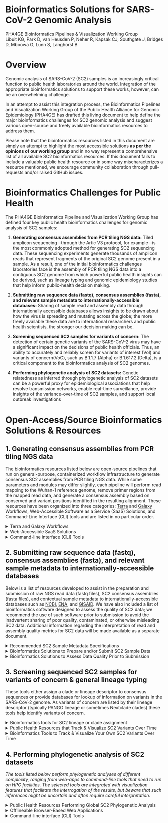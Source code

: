 # **Bioinformatics Solutions for SARS-CoV-2 Genomic Analysis**

PHA4GE Bioinformatics Pipelines &amp; Visualization Working Group <br/>
Libuit KG, Park D, van Heusden P, Neher R, Kapsak CJ, Southgate J, Bridges D, Mboowa G, Lunn S, Langhorst B

# Overview

Genomic analysis of SARS-CoV-2 (SC2) samples is an increasingly critical function to public health laboratories around the world. Integration of the appropriate bioinformatics solutions to support these works, however, can be an overwhelming challenge.

 In an attempt to assist this integration process, the Bioinformatics Pipelines and Visualization Working Group of the Public Health Alliance for Genomic Epidemiology (PHA4GE) has drafted this living document to help define the major bioinformatics challenges for SC2 genomic analysis and suggest various open-source and freely available bioinformatics resources to address them.

Please note that the bioinformatics resources listed in this document are simply an attempt to highlight the most accessible solutions **as per the opinions of our working group** and in no way represent a comprehensive list of all available SC2 bioinformatics resources. If this document fails to include a valuable public health resource or in some way mischaracterizes a resource mentioned, we encourage community collaboration through pull-requests and/or raised GitHub issues.

# Bioinformatics Challenges for Public Health

The PHA4GE Bioinformatics Pipeline and Visualization Working Group has defined four key public health bioinformatics challenges for genomic analysis of SC2 samples:

1. **Generating consensus assemblies from PCR tiling NGS data:** Tiled amplicon sequencing--through the Artic V3 protocol, for example--is the most commonly adopted method for generating SC2 sequencing data. These sequencing experiments generate thousands of amplicon reads that represent fragments of the original SC2 genome present in a sample. As a result, one of the initial bioinformatics challenges laboratories face is the assembly of PCR tiling NGS data into a contiguous SC2 genome from which powerful public health insights can be derived, such as lineage typing and genomic epidemiology studies that help inform public-health decision making.

2. **Submitting raw sequence data (fastq), consensus assemblies (fasta), and relevant sample metadata to internationally-accessible databases:** Sharing of sample read and assembly data through internationally accessible databases allows insights to be drawn about how the virus is spreading and mutating across the globe; the more freely available these data are to international researchers and public health scientists, the stronger our decision making can be.

3. **Screening sequenced SC2 samples for variants of concern:** The detection of certain genetic variants of the SARS-CoV-2 virus may have a significant impact on the decisions of public health officials. Thus, an ability to accurately and reliably screen for variants of interest (VoI) and variants of concern(VoC), such as B.1.1.7 (Alpha) or B.1.617.2 (Delta), is a critical component to the bioinformatics analysis of SC2 genomes.

4. **Performing phylogenetic analysis of SC2 datasets:** Genetic relatedness as inferred through phylogenetic analysis of SC2 datasets can be a powerful proxy for epidemiological associations that help resolve transmission networks, enable real-time surveillance, provide insights of the variance-over-time of SC2 samples, and support local outbreak investigations

# Open-Access/Source Bioinformatics Solutions & Resources

## 1. Generating consensus assemblies from PCR tiling NGS data

The bioinformatics resources listed below are open-source pipelines that run on general-purpose, containerized workflow infrastructure to generate consensus SC2 assemblies from PCR tiling NGS data. While some parameters and modules may differ slightly, each pipeline will perform read mapping to the Wuhan-1 reference genome, remove primer regions from the mapped read data, and generate a consensus assembly based on conserved and variant positions identified in the resulting alignment. These resources have been organized into three categories: [Terra](app.terra.bio) and [Galaxy](https://galaxyproject.org/) Workflows, Web-Accessible Software as a Service (SaaS) Solutions, and Command-Line Interface (CLI) tools and are listed in no particular order.

<details>
 <summary>Terra and Galaxy Workflows</summary>

- [Broad viral-ngs](https://dockstore.org/organizations/BroadInstitute/collections/pgs)
  - **Brief Description:** The viral-ngs workflow collection contains many tools for viral analysis. The consensus genome caller is called assemble\_refbased and should work for any low-diversity microbial genome and is appropriate for viruses stemming from a single point-source outbreak, such as SARS-CoV-2. Accepts Illumina paired, single, or mixed reads, as well as ONT reads. Accepts metagenomic or amplicon-based reads with primer trimming.
  - **Developed/supported by:** Broad Institute Viral Genomics 
  - **Documentation:** [Technical documentation (ReadTheDocs)](https://viral-ngs.readthedocs.io/en/latest/)
  - **User base:** [H3Africa](https://h3africa.org/index.php/consortium/genomic-characterization-and-surveillance-of-microbial-threats-in-west-africa/) West African sites ([RUN](http://acegid.org/), [KGH](https://vhfc.org/consortium/people/), [UCAD](https://www.ucad.sn/))
  - **Workflow language:** WDL
    - **Web/Cloud GUI Platforms:** Terra, DNAnexus
    - **CLI Platforms:** Cromwell (local HPC, cloud), miniWDL
- [Theiagen&#39;s Public Health Viral Genomics WDL Workflows](https://dockstore.org/organizations/Theiagen/collections/PublicHealthViralGenomics)
  - **Brief Description:** Theiagen&#39;s Public Health Viral Genomics WDL Workflows include four separate WDL workflows (Titan\_Illumina\_PE, Titan\_Illumina\_SE, Titan\_ClearLabs, and Titan\_ONT) that process NGS read data from four different sequencing approaches: Illumina paired-end, Illumina single-end, Clear Labs, and Oxford Nanopore Technology (ONT)) to generate consensus assemblies, produce relevant quality-control metrics for both the input read data and the generated assembly, and assign samples with a lineage and clade designation using Pangolin and NextClade, respectively.
  - **Developed/supported by:** Theiagen Genomics
  - **Documentation:** [Technical documentation (ReadTheDocs)](https://public-health-viral-genomics-theiagen.readthedocs.io/en/latest/overview.html), [step-by-step protocols (Protocols.io)](https://www.protocols.io/file-manager/9EF18A27777511EBA1C60A58A9FEAC2A), and [video tutorials (YouTube Playlist)](https://www.youtube.com/watch?v=fy0Hm0lfIas&amp;list=PLU47xRg_MKJrtyoFwqGiywl7lQj6vq8Uz)
  - **User base:** US PHLs
  - **Workflow language:** WDL
    - **Web/Cloud GUI Platforms:** Terra
    - **CLI Platforms:** Cromwell (local HPC, cloud), miniWDL
- [COVID-19 Galaxy Workflows](https://covid19.galaxyproject.org/artic/)
  - **Brief Description:** Several Galaxy workflows for performing SC2 consensus genome assembly have been available including a Galaxy workflow for the analysis of Illumina paired-end sequenced ARTIC amplicon data and the SARS-CoV-2 RECoVERY pipeline hosted on the Galaxy instance ARIES; SARS-CoV-2 RECoVERY can generate SC2 consensus genomes from Illumina, Ion Torrent, and Nanopore read data.
  - **Developed/supported by:** usegalaxy.eu ([https://covid19.galaxyproject.org/artic/](https://covid19.galaxyproject.org/artic/))
  - **Documentation:** [https://covid19.galaxyproject.org/artic/](https://covid19.galaxyproject.org/artic/)
  - ARIES/Istituto Superiore di Sanità ([https://aries.iss.it/u/arnold-knijn/w/sars-cov-2recovery31](https://aries.iss.it/u/arnold-knijn/w/sars-cov-2recovery31))
  - **User base:** usegalaxy.\* (preprint in progress), ARIES ([https://www.biorxiv.org/content/10.1101/2021.01.16.425365v2](https://www.biorxiv.org/content/10.1101/2021.01.16.425365v2))
  - **Workflow language:** Galaxy
    - **Web/Cloud GUI Platforms:** GalaxyProject
</details>

<details>
 <summary>Web-Accessible SaaS Solutions</summary>
 
- [IDSeq](https://idseq.net/)
  - **Brief Description:** User-friendly software platform originally developed for metagenomics studies that has since been repurposed to include SC2 consensus assembly from Oxford Nanopore or paired-end Illumina data
  - **Developed/supported by:** [Chan Zuckerberg Initiative (CZI)](https://chanzuckerberg.com/) 
  - **User base:** CZ Biohub &amp; partners; access available on request to other users
  - **User-interface** : Web application on CZI-funded AWS
- [EDGE COVID-19](https://edge-covid19.edgebioinformatics.org/)
  - **Brief Description:** EDGE COVID-19 is a derivative of the original EDGE Bioinformatics software (Li _et al._ 2017) that was developed to perform reference-based SC2 assemblies and quality assessment of Illumina or Nanopore read data.
  - **Developed/supported by:** Los Alamos National Laboratories
  - **Documentation:** [EDGE COVID-19 User Guide](https://edge-covid19.edgebioinformatics.org/docs/EDGE_COVID-19_guide.pdf)
  - **User base:** LANL &amp; partners
  - **User-interface:** Web application on LANL hardware, [local instance using Docker](https://hub.docker.com/r/bioedge/edge-covid19
)
</details>

<details>
 <summary>Command-line interface (CLI) Tools</summary>
 
- [SIGNAL (SARS-CoV-2 Illumina GeNome Assembly Line; CanCOGeN/OnCOV)](https://github.com/jaleezyy/covid-19-signal)
  - **Brief Description:** Quality control, assembly, and analysis snakemake workflow for Illumina-based viral amplicon sequencing. Includes de-hosting via competitive mapping, freebayes variant and consensus generation, lineage assignment, interactive HTML run summaries, and integration with the [ncov-tools](https://github.com/jts/ncov-tools/) QC workflow.
  - **Developed/supported by:** [CARD/McArthur Lab](https://mcarthurbioinformatics.ca), lead maintainers: Jalees Nasir & Finlay Maguire 
  - **Documentation:** [Technical Documentation (GitHub README)](https://github.com/jaleezyy/covid-19-signal)
  - **User base:** CA PHLs & academic partners
  - **User-interface:** CLI (Snakemake)
- [ARTIC nCOV19 (ARTIC Network; Connor-lab)](https://github.com/connor-lab/ncov2019-artic-nf)
  - **Brief Description:** Configured conda environment that enables access to Oxford Nanopore or Illumina consensus sequence assemblers: Medaka (ONT), NanoPolish (ONT) or BWA (Illumina)
  - **Developed/supported by:** COG UK / ARTIC
  - **Documentation:** [Technical Documentation (GitHub README)](https://github.com/connor-lab/ncov2019-artic-nf/blob/master/README.md)
  - **User base:** COG UK
  - **Workflow language:** Nextflow
    - **CLI Platforms:** Nextflow cli client, Nextflow Tower (local HPC, cloud, etc)
- [StaPH-B ToolKit](https://github.com/StaPH-B/staphb_toolkit)
  - **Brief Description:** Two StaPH-B workflows for performing SC2 consensus genome assembly have been available: Cecret, a pipeline developed for the analysis of single or paired-end Illumina reads. and Monroe, a workflow with various subcommands that perform consensus genome assembly from either Illumina or Nanopore read data.
  - **Developed/supported by:** StaPH-B
  - **Documentation:** [https://staph-b.github.io/staphb\_toolkit/](https://staph-b.github.io/staphb_toolkit/install/), [Python Package Index (PyPI)](https://pypi.org/project/staphb-toolkit/)
  - **User base:** US PHLs
  - **User-interface:** CLI (Python package)
 
</details>

## 2. Submitting raw sequence data (fastq), consensus assemblies (fasta), and relevant sample metadata to internationally-accessible databases

Below is a list of resources developed to assist in the preparation and submission of raw NGS read data (fastq files), SC2 consensus assemblies (fasta files), and contextual sample metadata to internationally-accessible databases such as [NCBI](https://www.ncbi.nlm.nih.gov/sars-cov-2/), [ENA](https://www.ebi.ac.uk/ena/browser/home), and [GISAID](https://www.gisaid.org/). We have also included a list of bioinformatics software designed to assess the quality of SC2 data; we recommend the use of such software prior to submission to avoid the inadvertent sharing of poor quality, contaminated, or otherwise misleading SC2 data. Additional information regarding the interpretation of read and assembly quality metrics for SC2 data will be made available as a separate document.

<details>
 <summary>Recommended SC2 Sample Metadata Specifications</summary>
 
- [PHA4GE Contextual Data Specifications](https://www.preprints.org/manuscript/202008.0220/v1)
  - **Database Target(s):** GISAID, ENA, SRA, Genbank
  - **Brief Description:** A SARS-CoV-2 contextual data specification based on harmonizable, publicly available, community standards. The specification is implementable via a collection template, as well as an array of protocols and tools to support the harmonization and submission of sequence data and contextual information to public repositories.
  - **Developed/supported by:** PHA4GE
  - **Documentation:** [Technical documentation (GitHub README)](https://github.com/pha4ge/SARS-CoV-2-Contextual-Data-Specification)
  - **User base:** Global public health community
  - **Protocols:** [NCBI Submission](http://dx.doi.org/10.17504/protocols.io.bsypnfvn), [ENA Submission](http://dx.doi.org/10.17504/protocols.io.buqnnvve), & [GISAID Submission](http://dx.doi.org/10.17504/protocols.io.bumknu4w)
 
</details>

<details>
 <summary>Bioinformatics Solutions to Prepare and/or Submit SC2 Sample Data</summary>

- [Galaxy ENA Submission Plugin](https://github.com/galaxyproject/tools-iuc/tree/master/tools/ena_upload)
  - **Database Target(s):** ENA
  - **Brief Description:** Galaxy plugin for direct submission to the European Nucleotide Archive database
  - **Developed/supported by:** [Galaxy IUC (Intergalactic Utilities Commission)](https://galaxyproject.org/iuc/)
  - **Documentation:** [https://github.com/ELIXIR-Belgium/ena-upload-container](https://github.com/ELIXIR-Belgium/ena-upload-container)
  - **User base:** European PHLs
  - **Workflow language:** Galaxy
    - **Web/Cloud GUI Platforms:** GalaxyProject  
- [Broad viral-ngs](https://dockstore.org/organizations/BroadInstitute/collections/pgs) (Terra workflows described above)
   - **Database Target(s):** GISAID, GenBank, & SRA
- [Theiagen&#39;s Public Health Viral Genomics WDL Workflows](https://dockstore.org/organizations/Theiagen/collections/PublicHealthViralGenomics) (Terra workflows described above)
   - **Database Target(s):** GISAID & GenBank (SRA submission in development)
- [EDGE COVID-19](https://edge-covid19.edgebioinformatics.org/) (SaaS solution described above) 
    - **Database Target(s):** GISAID, GenBank, & SRA


</details>

<details>
 <summary>Bioinformatics Solutions to Assess Data Quality Prior to Submission</summary>
 
- [VADR - Viral Annotation DefineR](https://github.com/ncbi/vadr)
  - **Brief Description:** VADR is a suite of CLI tools for classifying and analyzing sequences homologous to a set of reference models of viral genomes or gene families. With regards to SC2, laboratories have utilized VADR to identify samples with potentially mis-assembled genomes that are likely to be rejected from an internationally-accessible database.
  - **Developed/supported by:** NCBI
  - **Documentation:** [Technical Documentation (GitHub Wiki)](https://github.com/ncbi/vadr/wiki/Coronavirus-annotation)
  - **User base:** NCBI GenBank & US PHLs
  - **Accessibility:** [Local install](https://github.com/ncbi/vadr/blob/master/documentation/install.md#top) or the [StaPH-B Docker Image](https://hub.docker.com/r/staphb/vadr/)
- [Broad viral-ngs](https://dockstore.org/organizations/BroadInstitute/collections/pgs) (Terra workflows described above; includes VADR)
- [Titan Workflows for Genomic Characterization](https://dockstore.org/organizations/Theiagen/collections/PublicHealthViralGenomics) (Terra workflows described above; includes VADR)
- [COVID-19 Galaxy Workflows](https://covid19.galaxyproject.org/artic/) (Galaxy resources described above)
- [IDSeq (CZ BioHub)](https://idseq.net/) (SaaS solution described above)
- [EDGE COVID-19](https://edge-covid19.edgebioinformatics.org/) (SaaS solution described above)
- [SIGNAL (SARS-CoV-2 Illumina GeNome Assembly Line; CanCOGeN)](https://github.com/jaleezyy/covid-19-signal) (CLI tool described above)
- [ARTIC nCOV19 (ARTIC Network; Connor-lab)](https://github.com/connor-lab/ncov2019-artic-nf) (CLI tool described above)
- [StaPH-B ToolKit](https://github.com/StaPH-B/staphb_toolkit) (CLI tool described above; VADR included in the Cecret workflow)
 
</details>

## 3. Screening sequenced SC2 samples for variants of concern &amp; general lineage typing

These tools either assign a clade or lineage descriptor to consensus sequences or provide databases for lookup of information on variants in the SARS-CoV-2 genome. As variants of concern are listed by their lineage descriptor (typically PANGO lineage or sometimes Nextclade clades) these tools help identify variants of concern.

<details>
 <summary>Bioinformatics tools for SC2 lineage or clade assignment</summary>

- [Pangolin (Phylogenetic Assignment of Named Global Outbreak LINeages)](https://cov-lineages.org/pangolin.html)
  - **Brief Description:** Tool developed to implement the dynamic nomenclature of SARS-CoV-2 lineages, known as the Pango nomenclature. It allows a user to assign a SARS-CoV-2 genome sequence the most likely lineage (PANGO lineage) to SARS-CoV-2 query sequences.
  - **Developed/supported by:** Pangolin Network
  - **Documentation:** [Technical Documentation (Pangolin Website)](https://cov-lineages.org/pangolin.html), [publication (Nature Microbiology)](https://www.nature.com/articles/s41564-020-0770-5)
  - **User base:** Global Public Health Community
  - **Accessibility:** [Web application](https://pangolin.cog-uk.io/) &amp; [CLI tool](https://github.com/cov-lineages/pangolin)
  - **Bioinformatics workflows that incorporate NextClade clade assignments:**
    - [Broad viral-ngs](https://dockstore.org/organizations/BroadInstitute/collections/pgs) (Terra workflows described above)
    -  [Theiagen&#39;s Public Health Viral Genomics WDL Workflows](https://dockstore.org/organizations/Theiagen/collections/PublicHealthViralGenomics) (Terra workflows described above)
    - [COVID-19 Galaxy Workflows](https://covid19.galaxyproject.org/artic/) (Galaxy resources described above)
    - {IDSeq](https://idseq.net/) (SaaS solution described above)
    - [EDGE COVID-19](https://edge-covid19.edgebioinformatics.org/) (SaaS solution described above)
    - [SIGNAL (SARS-CoV-2 Illumina GeNome Assembly Line; CanCOGeN)](https://github.com/jaleezyy/covid-19-signal) (CLI tool described above)
    - [StaPH-B ToolKit](https://github.com/StaPH-B/staphb_toolkit) (CLI tool described above)
- [NextClade](https://clades.nextstrain.org/)
  - **Brief Descriptio:n** Tool that identifies differences between your sequences and a reference sequence used by Nextstrain, uses these differences to assign your sequences to clades, and reports potential sequence quality issues in your data
  - **User-interface:** [Web application](https://clades.nextstrain.org/) &amp; CLI tool
  - **Help/community/discussion:** [discussion.nextstrain.org](http://discussion.nextstrain.org/)
  - **Bioinformatics workflows that incorporate NextClade clade assignments:**
    - [Broad viral-ngs](https://dockstore.org/organizations/BroadInstitute/collections/pgs) (Terra workflows described above)
    -  [Theiagen&#39;s Public Health Viral Genomics WDL Workflows](https://dockstore.org/organizations/Theiagen/collections/PublicHealthViralGenomics) (Terra workflows described above)
    - [COVID-19 Galaxy Workflows](https://covid19.galaxyproject.org/artic/) (Galaxy resources described above)
    - I[DSeq](https://idseq.net/) (SaaS solution described above)
    - [StaPH-B ToolKit](https://github.com/StaPH-B/staphb_toolkit) (CLI tool described above)
- [Datapipe](https://github.com/COG-UK/phylopipe)
  - **Brief Description:** Performs alignment and variant calling, assigns lineages with pangolin and VOC/VUI with scorpio and cleans up geography metadata.
  - **Developed/supported by:** Virus Group (University of Edinburgh)
  - **User-interface:** command-line tool, nextflow pipeline
  - **User base:** COG-UK
</details>


<details>
 <summary>Public Health Resources that Track &amp; Visualize SC2 Variants Over Time</summary>
 
  - [PANGO cov-lineages](https://cov-lineages.org/)
    - **Brief Description:** Track global prevalences of PANGO lineages
    - **Developed/supported by:** Pangolin Network
  - [Covariants](https://covariants.org/)
    - **Brief Description:** Track global prevalence of Nextclade-annotated lineages
    - **Developed/supported by:** NextStrain Team
  - [Outbreak.info](https://outbreak.info/)
    - **Brief Description:** Epidemiological info including PANGO lineage prevalence
    - **Developed/supported by:** [Su](http://sulab.org/), [Wu](http://wulab.io/), and [Andersen](https://andersen-lab.com/) labs at Scripps Research
  - [COV-GLUE](http://cov-glue.cvr.gla.ac.uk/)
    - **Brief Description:** CoV-GLUE contains a database of amino acid replacements, insertions and deletions which have been observed in GISAID hCoV-19 sequences sampled from the pandemic Epidemiological info including PANGO lineage prevalence
    - **Developed/supported by:** COG-UK
  - [2019nCoVR](https://bigd.big.ac.cn/ncov/)
    - **Brief Description** :2019nCoVR features comprehensive integration of genomic and proteomic sequences as well as their metadata information from the GISAID, NCBI, NMDC and CNCB/NGDC. It also incorporates a wide range of relevant information including scientific literatures, news, and popular articles for science dissemination, and provides visualization functionalities for genome variation analysis results based on all collected SARS-CoV-2 strains.
    - **Developed/supported by:** China National Center for Bioinformation (CNCB)
  - [CoVizu](https://filogeneti.ca/covizu/)
    - **Brief Description:** CoVizu is an [open source project](https://github.com/PoonLab/CoVizu) endeavouring to visualize the global diversity of SARS-CoV-2 genomes, which are provided by the [GISAID Initiative](https://gisaid.org/).
    - **Developed/supported by:** [Poon Laboratory](https://www.schulich.uwo.ca/pathol/people/bios/faculty/poon_art.html) of Western University
  - [Annotation of SARS-2 Coronavirus Genome (Observable)](https://observablehq.com/@delphine-l/annotation-of-sars-2-coronavirus-genome)
    - **Brief Description:** Annotation of variation in the genome with some notes on what is known about the various amino acids
    - **Developed/supported by:** Delphine Lariviere (Penn State University)

</details>

<details>
 <summary>Bioinformatics Tools to Track &amp; Visualize Your Own SC2 Variants Over Time </summary>
 
 - [KRISP R-scripts](https://github.com/krisp-kwazulu-natal/africa-covid19-genomics)
    - **Brief Description:** Open-source repository containing all the code, data and information needed to reproduce the analyses for the [African genomic epidemiology manuscript](https://www.nature.com/articles/s41591-021-01255-3).
    - **Developed/supported by:** Emmanuel James San (University of KwaZulu-Natal)
    - **Documentation:** [Technical Documentation (GitHub README)](https://github.com/krisp-kwazulu-natal/africa-covid19-genomics#readme), [publication (Nature Medicine)](https://www.nature.com/articles/s41591-021-01255-3)
    - **Accessibility:** [RCL-Scripts](https://github.com/krisp-kwazulu-natal/africa-covid19-genomics#readme)
  - [GISAID Processing](https://github.com/pvanheus/GISAID_processing)
    - **Brief Description:** Open-source repository containing python scripts to process GISIAD data into frequency graphs
    - **Developed/supported by:** Peter van Heusden (University of Western Cape)
    - **Documentation:** [Technical Documentation (GitHub README)](https://github.com/pvanheus/GISAID_processing/blob/main/README.md)
    - **Accessibility:** [Python-Scripts](https://github.com/krisp-kwazulu-natal/africa-covid19-genomics#readme)
 
 </details>
 
## 4. Performing phylogenetic analysis of SC2 datasets

_The tools listed below perform phylogenetic analyses of different complexity, ranging from web-apps to command-line tools that need to run on HPC facilities. The selected tools are integrated with visualization features that facilitate the interrogation of the results, but beware that such inferences might be uncertain and often require careful interpretation._


<details>
 <summary>Public Health Resources Performing Global SC2 Phylogenetic Analysis </summary>


- [NextStrain](https://nextstrain.org/)
  - **Brief Description:** Nextstrain is an open-source project to harness the scientific and public health potential of pathogen genome data.
  - **Developed/supported by:** Fred Hutch/Basel (Nextstrain team)
  - **User base:** USA based groups
  - **Documentation:** [docs](https://docs.nextstrain.org/en/latest/index.html)
  - **Help/community/discussion:** [discussion.nextstrain.org](http://discussion.nextstrain.org/)
  - Implementations for compute steps (&quot;augur&quot;):
    - [**nextstrain/ncov**](https://github.com/nextstrain/ncov) snakemake pipeline
      - **Description:** The authoritative implementation of the Nextstrain &quot;augur&quot; pipeline that takes genomes and metadata to trees and visualizations.
      - **Developed/supported by:** Fred Hutch/Basel (Nextstrain team)
      - **Workflow language:** Snakemake
    - [Broad viral-ngs](https://dockstore.org/organizations/BroadInstitute/collections/pgs) (Terra workflows described above)
    - [Theiagen&#39;s Public Health Viral Genomics WDL Workflows](https://dockstore.org/organizations/Theiagen/collections/PublicHealthViralGenomics) (Terra workflows described above)
- [Microreact](https://microreact.org/)
  - **Brief Description:** Open data visualization and sharing for genomic epidemiology
  - **Developed/supported by:** Centre for Genomic Pathogen Surveillance (CGPS)
  - **User base:** COG-UK, New Zealand, etc
  - **User-interface:** Web application / centrally hosted service

</details>

<details>
 <summary>Offlineable Browser-Based Web Applications</summary>

- [Auspice](https://auspice.us/)
  - **Brief Description:** Allows interactive exploration of phylogenomic datasets by simply dragging & dropping them onto this page.
  - **Developed/supported by:** Fred Hutch/Basel (Nextstrain team)
  - **Documentation:** [Technical documentation (GitHub README)](https://github.com/nextstrain/auspice#readme), [NextStrain discussion Forum](https://discussion.nextstrain.org/)
  - **User-interface:** offlineable browser-based web app
- [MicrobeTrace](https://microbetrace.cdc.gov/MicrobeTrace/)
  - **Brief Description:** The Visualization Multitool for Molecular Epidemiology and Bioinformatics
  - **Developed/supported by:** US CDC
  - **Documentation:** https://github.com/CDCgov/MicrobeTrace
  - **User-interface:** offlineable browser-based web app
- [UShER](https://genome.ucsc.edu/cgi-bin/hgPhyloPlace)
  - **Brief Description:** Places user provided sequences on very large reference trees, extracts the relevant subtree, and provides a visualization
  - **Developed/supported by:** UCSC
  - **User-interface:** offlineable browser-based web app
  
</details>

<details>
 <summary>Command-line interface (CLI) Tools</summary>

- [Grinch](https://github.com/cov-lineages/grinch)
  - **Brief Description:** Generates reports for the international distribution of PANGO lineages that can be viewed in a web browser.
  - **Developed/supported by:** PANGO, cov-lineages
  - **User-interface:** command-line tool

- [Phylopipe](https://github.com/cov-ert/phylopipe)
  - **Brief Description:** Generates a downsampled global tree using FastTree and updates it daily using UShER, cleans and annotates the tree; can be run on output from Datapipe.
  - **Developed/supported by:** Virus Group (University of Edinburgh)
  - **User-interface:** command-line tool, nextflow pipeline
  - **User base:** COG-UK
  
</details>
